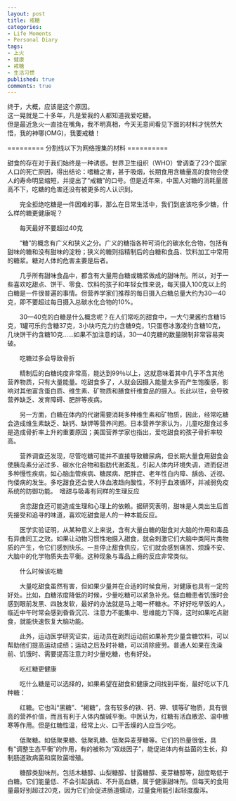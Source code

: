 ```yaml
---
layout: post
title: 戒糖
categories:
- Life Moments
- Personal Diary
tags:
- 上火
- 健康
- 戒糖
- 生活习惯
published: true
comments: true
---
```

<p>终于，大概，应该是这个原因。<br />
这一晃就是二十多年，凡是爱我的人都知道我爱吃糖。<br />
但是最近急火一直挂在嘴角，我不明真相，今天无意间看见下面的材料才恍然大悟，我的神哪(OMG)，我要戒糖！</p>

<p>========= 分割线以下为网络搜集的材料 ==========</p>

<p>甜食的存在对于我们始终是一种诱惑。世界卫生组织（WHO）曾调查了23个国家人口的死亡原因，得出结论：嗜糖之害，甚于吸烟，长期食用含糖量高的食物会使人的寿命明显缩短，并提出了“戒糖”的口号。但是近年来，中国人对糖的消耗量居高不下，吃糖的危害还没有被更多的人认识到。</p>

<p>　　完全拒绝吃糖是一件困难的事，那么在日常生活中，我们到底该吃多少糖，什么样的糖更健康呢？</p>

<p>　　每天最好不要超过40克</p>

<p>　　“糖”的概念有广义和狭义之分。广义的糖指各种可消化的碳水化合物，包括有甜味的糖和没有甜味的淀粉；狭义的糖则指精制后的白糖和食品、饮料加工中常用的糖浆。糖对人体的危害主要是后者。</p>

<p>　　几乎所有甜味食品中，都含有大量用白糖或糖浆做成的甜味剂。所以，对于一些喜欢吃甜点、饼干、零食、饮料的孩子和年轻女性来说，每天摄入100克以上的白糖是一件很普遍的事情。但营养学家们推荐的每日摄入白糖总量大约为30—40克，即不要超过每日摄入总碳水化合物的10%。</p>

<p>　　30—40克的白糖是什么概念呢？在人们常吃的甜食中，一大勺果酱约含糖15克，1罐可乐约含糖37克，3小块巧克力约含糖9克，1只蛋卷冰激凌约含糖10克，几块饼干约含糖10克……如果不加注意的话，30—40克糖的数量限制非常容易突破。</p>

<p>　　吃糖过多会导致骨折</p>

<p>　　精制后的白糖纯度非常高，能达到99％以上，这就意味着其中几乎不含其他营养物质，只有大量能量。吃甜食多了，人就会因摄入能量太多而产生饱腹感，影响对其他富含蛋白质、维生素、矿物质和膳食纤维食品的摄入。长此以往，会导致营养缺乏、发育障碍、肥胖等疾病。</p>

<p>　　另一方面，白糖在体内的代谢需要消耗多种维生素和矿物质，因此，经常吃糖会造成维生素缺乏、缺钙、缺钾等营养问题。日本营养学家认为，儿童吃甜食过多是造成骨折率上升的重要原因；美国营养学家也指出，爱吃甜食的孩子骨折率较高。</p>

<p>　　营养调查还发现，尽管吃糖可能并不直接导致糖尿病，但长期大量食用甜食会使胰岛素分泌过多、碳水化合物和脂肪代谢紊乱，引起人体内环境失调，进而促进多种慢性疾病，如心脑血管疾病、糖尿病、肥胖症、老年性白内障、龋齿、近视、佝偻病的发生。多吃甜食还会使人体血液趋向酸性，不利于血液循环，并减弱免疫系统的防御功能。　嗜甜与吸毒有同样的生理反应</p>

<p>　　贪恋甜食还可能造成生理和心理上的依赖。据研究表明，甜味是人类出生后首先接受和追寻的味道，喜欢吃甜食是人的一种本能反应。</p>

<p>　　医学实验证明，从某种意义上来说，含有大量白糖的甜食对大脑的作用和毒品有异曲同工之效。如果让动物习惯性地摄入甜食，就会刺激它们大脑中类阿片类物质的产生，令它们感到快乐。一旦停止甜食供应，它们就会感到痛苦、烦躁不安、大脑中的化学物质失去平衡。这种现象与毒品上瘾的反应非常类似。</p>

<p>　　什么时候该吃糖</p>

<p>　　大量吃甜食虽然有害，但如果少量并在合适的时候食用，对健康也具有一定的好处。比如，血糖浓度降低的时候，少量吃糖可以紧急补充。低血糖患者饥饿时会感到眼前发黑、四肢发软，最好的办法就是马上喝一杯糖水。不好好吃早饭的人，临近中午时常会感到昏昏沉沉、注意力不能集中、思维能力下降，这时如果吃点甜食，就能快速恢复大脑功能。</p>

<p>　　此外，运动医学研究证实，运动员在剧烈运动前如果补充少量含糖饮料，可以帮助他们提高运动成绩；运动之后及时补糖，可以消除疲劳。普通人如果在洗澡前、饥饿时、需要提高注意力时少量吃糖，也有好处。</p>

<p>　　吃红糖更健康</p>

<p>　　吃什么糖是可以选择的，如果希望在甜食和健康之间找到平衡，最好吃以下几种糖：</p>

<p>　　红糖。它也叫“黑糖”、“褐糖”，含有较多的铁、钙、钾、镁等矿物质，具有很高的营养价值，而且有利于人体内酸碱平衡。中医认为，红糖有活血散淤、温中散寒等作用。但是红糖性温，经常上火、口干舌燥的人应当少吃。</p>

<p>　　低聚糖。如低聚果糖、低聚乳糖、低聚异麦芽糖等。它们的热量很低，具有“调整生态平衡”的作用，有的被称为“双歧因子”，能促进体内有益菌的生长，抑制肠道致病菌和腐败菌增殖。</p>

<p>　　糖醇类甜味剂。包括木糖醇、山梨糖醇、甘露糖醇、麦芽糖醇等，甜度略低于白糖。它们能量低、不会引起龋齿、不升高血糖，属于健康甜味剂。但每天的食用量最好别超过20克，因为它们会促进肠道蠕动，过量食用能引起轻度腹泻。</p>

